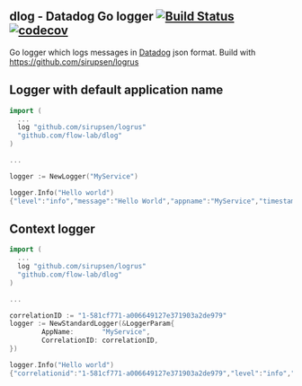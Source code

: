 ## dlog - Datadog Go logger [![Build Status](https://travis-ci.org/flow-lab/dlog.svg?branch=master)](https://travis-ci.org/flow-lab/dlog) [![codecov](https://codecov.io/gh/flow-lab/dlog/branch/master/graph/badge.svg)](https://codecov.io/gh/flow-lab/dlog)

Go logger which logs messages in [Datadog](https://docs.datadoghq.com/logs/)
json format. Build with https://github.com/sirupsen/logrus

## Logger with default application name

```go
import (
  ...
  log "github.com/sirupsen/logrus"
  "github.com/flow-lab/dlog"
)

...

logger := NewLogger("MyService")

logger.Info("Hello world")
{"level":"info","message":"Hello World","appname":"MyService","timestamp":"2018-04-15T21:06:00+02:00"}
```

## Context logger

```go
import (
  ...
  log "github.com/sirupsen/logrus"
  "github.com/flow-lab/dlog"
)

...

correlationID := "1-581cf771-a006649127e371903a2de979"
logger := NewStandardLogger(&LoggerParam{
		AppName:       "MyService",
		CorrelationID: correlationID,
})

logger.Info("Hello world")
{"correlationid":"1-581cf771-a006649127e371903a2de979","level":"info","message":"Hello World","appname":"MyService","timestamp":"2018-04-15T21:05:19+02:00"}
```
